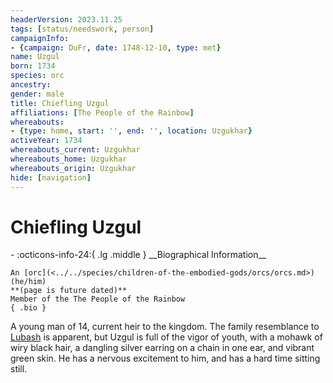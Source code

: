 ```yaml
---
headerVersion: 2023.11.25
tags: [status/needswork, person]
campaignInfo:
- {campaign: DuFr, date: 1748-12-10, type: met}
name: Uzgul
born: 1734
species: orc
ancestry:
gender: male
title: Chiefling Uzgul
affiliations: [The People of the Rainbow]
whereabouts:
- {type: home, start: '', end: '', location: Uzgukhar}
activeYear: 1734
whereabouts_current: Uzgukhar
whereabouts_home: Uzgukhar
whereabouts_origin: Uzgukhar
hide: [navigation]
---
```

# Chiefling Uzgul
<div class="grid cards ext-narrow-margin ext-one-column" markdown>
- :octicons-info-24:{ .lg .middle } __Biographical Information__

    An [orc](<../../species/children-of-the-embodied-gods/orcs/orcs.md>) (he/him)  
    **(page is future dated)**  
    Member of the The People of the Rainbow  
    { .bio }

</div>



A young man of 14, current heir to the kingdom. The family resemblance to [Lubash](<./lubash.md>) is apparent, but Uzgul is full of the vigor of youth, with a mohawk of wiry black hair, a dangling silver earring on a chain in one ear, and vibrant green skin. He has a nervous excitement to him, and has a hard time sitting still.

